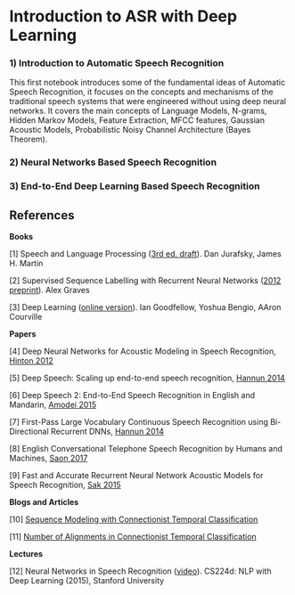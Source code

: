 Introduction to ASR with Deep Learning
======================================

### 1) Introduction to Automatic Speech Recognition

This first notebook introduces some of the fundamental ideas of Automatic Speech Recognition, it focuses on the concepts and mechanisms of the traditional speech systems that were engineered without using deep neural networks. It covers the main concepts of Language Models, N-grams, Hidden Markov Models, Feature Extraction, MFCC features, Gaussian Acoustic Models, Probabilistic Noisy Channel Architecture (Bayes Theorem).

### 2) Neural Networks Based Speech Recognition

### 3) End-to-End Deep Learning Based Speech Recognition

## References

**Books**

[1] Speech and Language Processing ([3rd ed. draft](https://web.stanford.edu/~jurafsky/slp3/)). Dan Jurafsky, James H. Martin

[2] Supervised Sequence Labelling with Recurrent Neural Networks ([2012 preprint](https://www.cs.toronto.edu/~graves/preprint.pdf)). Alex Graves

[3] Deep Learning ([online version](https://www.deeplearningbook.org/)). Ian Goodfellow, Yoshua Bengio, AAron Courville

**Papers**

[4] Deep Neural Networks for Acoustic Modeling in Speech Recognition, [Hinton 2012](https://static.googleusercontent.com/media/research.google.com/en//pubs/archive/38131.pdf)

[5] Deep Speech: Scaling up end-to-end speech recognition, [Hannun 2014](https://arxiv.org/abs/1412.5567v2)

[6] Deep Speech 2: End-to-End Speech Recognition in English and Mandarin, [Amodei 2015](https://arxiv.org/abs/1512.02595v1)

[7] First-Pass Large Vocabulary Continuous Speech Recognition using Bi-Directional Recurrent DNNs, [Hannun 2014](https://arxiv.org/abs/1408.2873v2)

[8] English Conversational Telephone Speech Recognition by Humans and Machines, [Saon 2017](https://arxiv.org/abs/1703.02136v1)

[9] Fast and Accurate Recurrent Neural Network Acoustic Models for Speech Recognition, [Sak 2015](https://arxiv.org/abs/1507.06947)

**Blogs and Articles**

[10] [Sequence Modeling with Connectionist Temporal Classification](https://distill.pub/2017/ctc/)

[11] [Number of Alignments in Connectionist Temporal Classification](https://leimao.github.io/blog/CTC-Alignment-Combinations/)

**Lectures**

[12] Neural Networks in Speech Recognition ([video](https://www.youtube.com/watch?v=6D8_4GkEWUg)). CS224d: NLP with Deep Learning (2015), Stanford University
